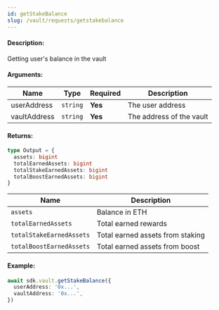 ```yaml
---
id: getStakeBalance
slug: /vault/requests/getstakebalance
---
```


#### Description:

Getting user's balance in the vault

#### Arguments:

| Name         | Type     | Required | Description               |
|--------------|----------|----------|---------------------------|
| userAddress  | `string` | **Yes**  | The user address          |
| vaultAddress | `string` | **Yes**  | The address of the vault  |

#### Returns:

```ts
type Output = {
  assets: bigint
  totalEarnedAssets: bigint
  totalStakeEarnedAssets: bigint
  totalBoostEarnedAssets: bigint
}
```

| Name                | Description             |
|---------------------|-------------------------|
| `assets`            | Balance in ETH          |
| `totalEarnedAssets` | Total earned rewards    |
| `totalStakeEarnedAssets` | Total earned assets from staking    |
| `totalBoostEarnedAssets` | Total earned assets from boost    |

#### Example:

```ts
await sdk.vault.getStakeBalance({
  userAddress: '0x...',
  vaultAddress: '0x...',
})
```
